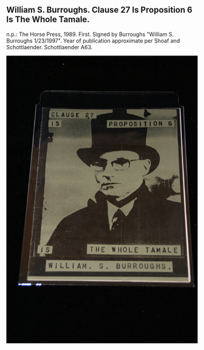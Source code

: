 ## William S. Burroughs. Clause 27 Is Proposition 6 Is The Whole Tamale.

n.p.: The Horse Press, 1989. First. Signed by Burroughs "William S. Burroughs 1/23/1997". Year of publication approximate per Shoaf and Schottlaender. Schottlaender A63.

![Clause 27 Is Proposition 6 Is The Whole Tamale](../assets/images/clause-27-is-proposition-6-is-1.jpg)
